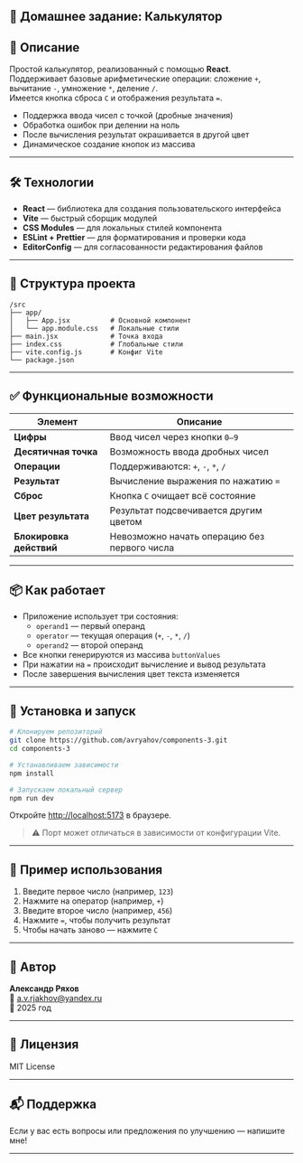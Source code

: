 ## 🧮 Домашнее задание: Калькулятор

## 🧾 Описание
Простой калькулятор, реализованный с помощью **React**.  
Поддерживает базовые арифметические операции: сложение `+`, вычитание `-`, умножение `*`, деление `/`.  
Имеется кнопка сброса `C` и отображения результата `=`.

- Поддержка ввода чисел с точкой (дробные значения)
- Обработка ошибок при делении на ноль
- После вычисления результат окрашивается в другой цвет
- Динамическое создание кнопок из массива

---

## 🛠 Технологии
- **React** — библиотека для создания пользовательского интерфейса
- **Vite** — быстрый сборщик модулей
- **CSS Modules** — для локальных стилей компонента
- **ESLint + Prettier** — для форматирования и проверки кода
- **EditorConfig** — для согласованности редактирования файлов

---

## 📁 Структура проекта

```
/src
├── app/
│   ├── App.jsx          # Основной компонент
│   └── app.module.css   # Локальные стили
├── main.jsx             # Точка входа
├── index.css            # Глобальные стили
├── vite.config.js       # Конфиг Vite
└── package.json
```

---

## ✅ Функциональные возможности

| Элемент        | Описание |
|----------------|----------|
| **Цифры**      | Ввод чисел через кнопки `0–9` |
| **Десятичная точка** | Возможность ввода дробных чисел |
| **Операции**   | Поддерживаются: `+`, `-`, `*`, `/` |
| **Результат**  | Вычисление выражения по нажатию `=` |
| **Сброс**      | Кнопка `C` очищает всё состояние |
| **Цвет результата** | Результат подсвечивается другим цветом |
| **Блокировка действий** | Невозможно начать операцию без первого числа |

---

## 📦 Как работает

- Приложение использует три состояния:
    - `operand1` — первый операнд
    - `operator` — текущая операция (`+`, `-`, `*`, `/`)
    - `operand2` — второй операнд
- Все кнопки генерируются из массива `buttonValues`
- При нажатии на `=` происходит вычисление и вывод результата
- После завершения вычисления цвет текста изменяется

---

## 🔧 Установка и запуск

```bash
# Клонируем репозиторий
git clone https://github.com/avryahov/components-3.git 
cd components-3

# Устанавливаем зависимости
npm install

# Запускаем локальный сервер
npm run dev
```

Откройте [http://localhost:5173](http://localhost:5173) в браузере.

> ⚠️ Порт может отличаться в зависимости от конфигурации Vite.

---

## 🧪 Пример использования

1. Введите первое число (например, `123`)
2. Нажмите на оператор (например, `+`)
3. Введите второе число (например, `456`)
4. Нажмите `=`, чтобы получить результат
5. Чтобы начать заново — нажмите `C`

---

## 📝 Автор

**Александр Ряхов**  
📧 a.v.rjakhov@yandex.ru  
📅 2025 год

---

## 📌 Лицензия

MIT License

---

## 📬 Поддержка

Если у вас есть вопросы или предложения по улучшению — напишите мне!

---